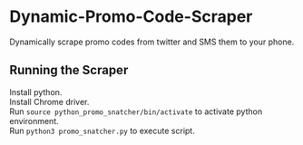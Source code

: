 # Dynamic-Promo-Code-Scraper
Dynamically scrape promo codes from twitter and SMS them to your phone.

## Running the Scraper
Install python.\
Install Chrome driver.\
Run `source python_promo_snatcher/bin/activate` to activate python environment.\
Run `python3 promo_snatcher.py` to execute script.
